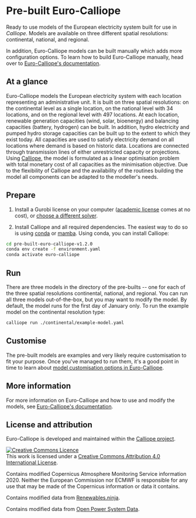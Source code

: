 # Pre-built Euro-Calliope

Ready to use models of the European electricity system built for use in _Calliope_. Models are available on three different spatial resolutions: continental, national, and regional.

In addition, Euro-Calliope models can be built manually which adds more configuration options. To learn how to build Euro-Calliope manually, head over to [Euro-Calliope's documentation](https://euro-calliope.readthedocs.io).

## At a glance

Euro-Calliope models the European electricity system with each location representing an administrative unit. It is built on three spatial resolutions: on the continental level as a single location, on the national level with 34 locations, and on the regional level with 497 locations. At each location, renewable generation capacities (wind, solar, bioenergy) and balancing capacities (battery, hydrogen) can be built. In addition, hydro electricity and pumped hydro storage capacities can be built up to the extent to which they exist today. All capacities are used to satisfy electricity demand on all locations where demand is based on historic data. Locations are connected through transmission lines of either unrestricted capacity or projections. Using [Calliope](https://www.callio.pe), the model is formulated as a linear optimisation problem with total monetary cost of all capacities as the minimisation objective. Due to the flexibility of Calliope and the availability of the routines building the model all components can be adapted to the modeller's needs.

## Prepare

1. Install a Gurobi license on your computer ([academic license](https://www.gurobi.com/downloads/end-user-license-agreement-academic/) comes at no cost), or [choose a different solver](https://euro-calliope.readthedocs.io/en/latest/model/customisation/#manual-changes).

2. Install Calliope and all required dependencies. The easiest way to do so is using [conda](https://conda.io/) or [mamba](https://mamba.readthedocs.io/). Using conda, you can install Calliope:

```bash
cd pre-built-euro-calliope-v1.2.0
conda env create -f environment.yaml
conda activate euro-calliope
```

## Run

There are three models in the directory of the pre-builts -- one for each of the three spatial resolutions continental, national, and regional. You can run all three models out-of-the-box, but you may want to modify the model. By default, the model runs for the first day of January only. To run the example model on the continental resolution type:

```bash
calliope run ./continental/example-model.yaml
```

## Customise

The pre-built models are examples and very likely require customisation to fit your purpose. Once you've managed to run them, it's a good point in time to learn about [model customisation options in Euro-Calliope](https://euro-calliope.readthedocs.io/en/latest/model/customisation/).

## More information

For more information on Euro-Calliope and how to use and modify the models, see [Euro-Calliope's documentation](https://euro-calliope.readthedocs.io).

## License and attribution

Euro-Calliope is developed and maintained within the [Calliope project](https://www.callio.pe).

<a rel="license" href="http://creativecommons.org/licenses/by/4.0/"><img alt="Creative Commons Licence" style="border-width:0" src="https://i.creativecommons.org/l/by/4.0/88x31.png" /></a><br />This work is licensed under a <a rel="license" href="http://creativecommons.org/licenses/by/4.0/">Creative Commons Attribution 4.0 International License</a>.

Contains modified Copernicus Atmosphere Monitoring Service information 2020. Neither the European Commission nor ECMWF is responsible for any use that may be made of the Copernicus information or data it contains.

Contains modified data from [Renewables.ninja](https://www.renewables.ninja/).

Contains modified data from [Open Power System Data](https://open-power-system-data.org).
